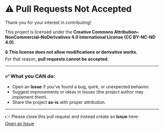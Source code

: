 # ⚠️ Pull Requests Not Accepted

Thank you for your interest in contributing!

This project is licensed under the **Creative Commons Attribution–NonCommercial–NoDerivatives 4.0 International License (CC BY-NC-ND 4.0)**.

🔒 **This license does not allow modifications or derivative works.**  
For that reason, **pull requests cannot be accepted**.

---

### ✅ What you CAN do:
- Open an **Issue** if you’ve found a bug, quirk, or unexpected behavior.  
- Suggest improvements or ideas in Issues (the project author may implement them).  
- Share the project **as-is** with proper attribution.  

---

👉 Please close this pull request and instead create an **Issue** here:  
[Open an Issue](https://github.com/YourUser/sysinfo_TCP/issues/new/choose)
